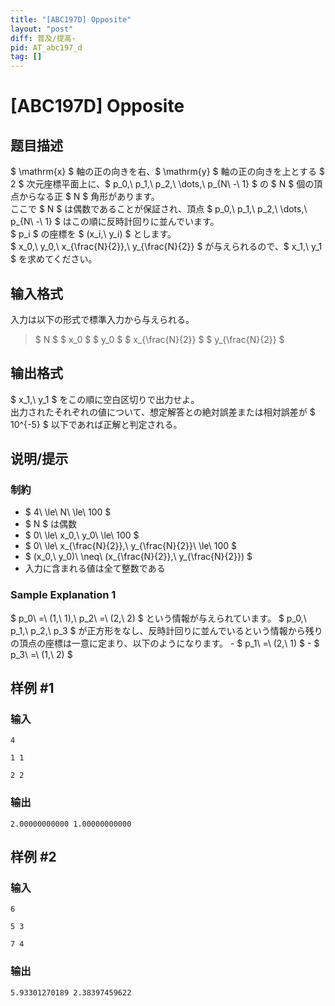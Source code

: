 ```yaml
---
title: "[ABC197D] Opposite"
layout: "post"
diff: 普及/提高-
pid: AT_abc197_d
tag: []
---
```


# [ABC197D] Opposite

## 题目描述

[problemUrl]: https://atcoder.jp/contests/abc197/tasks/abc197_d

$ \mathrm{x} $ 軸の正の向きを右、$ \mathrm{y} $ 軸の正の向きを上とする $ 2 $ 次元座標平面上に、$ p_0,\ p_1,\ p_2,\ \dots,\ p_{N\ -\ 1} $ の $ N $ 個の頂点からなる正 $ N $ 角形があります。  
 ここで $ N $ は偶数であることが保証され、頂点 $ p_0,\ p_1,\ p_2,\ \dots,\ p_{N\ -\ 1} $ はこの順に反時計回りに並んでいます。  
 $ p_i $ の座標を $ (x_i,\ y_i) $ とします。  
 $ x_0,\ y_0,\ x_{\frac{N}{2}},\ y_{\frac{N}{2}} $ が与えられるので、$ x_1,\ y_1 $ を求めてください。

## 输入格式

入力は以下の形式で標準入力から与えられる。

> $ N $ $ x_0 $ $ y_0 $ $ x_{\frac{N}{2}} $ $ y_{\frac{N}{2}} $

## 输出格式

$ x_1,\ y_1 $ をこの順に空白区切りで出力せよ。  
 出力されたそれぞれの値について、想定解答との絶対誤差または相対誤差が $ 10^{-5} $ 以下であれば正解と判定される。

## 说明/提示

### 制約

- $ 4\ \le\ N\ \le\ 100 $
- $ N $ は偶数
- $ 0\ \le\ x_0,\ y_0\ \le\ 100 $
- $ 0\ \le\ x_{\frac{N}{2}},\ y_{\frac{N}{2}}\ \le\ 100 $
- $ (x_0,\ y_0)\ \neq\ (x_{\frac{N}{2}},\ y_{\frac{N}{2}}) $
- 入力に含まれる値は全て整数である

### Sample Explanation 1

$ p_0\ =\ (1,\ 1),\ p_2\ =\ (2,\ 2) $ という情報が与えられています。 $ p_0,\ p_1,\ p_2,\ p_3 $ が正方形をなし、反時計回りに並んでいるという情報から残りの頂点の座標は一意に定まり、以下のようになります。 - $ p_1\ =\ (2,\ 1) $ - $ p_3\ =\ (1,\ 2) $

## 样例 #1

### 输入

```
4
1 1
2 2
```

### 输出

```
2.00000000000 1.00000000000
```

## 样例 #2

### 输入

```
6
5 3
7 4
```

### 输出

```
5.93301270189 2.38397459622
```

